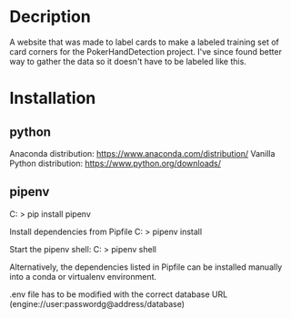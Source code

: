 # Decription
A website that was made to label cards to make a labeled training set of card corners for the
PokerHandDetection project. I've since found better way to gather the data so it doesn't have to be labeled
like this.

# Installation
## python

Anaconda distribution: https://www.anaconda.com/distribution/
Vanilla Python distribution: https://www.python.org/downloads/

## pipenv
C: > pip install pipenv

Install dependencies from Pipfile
C: > pipenv install

Start the pipenv shell:
C: > pipenv shell

Alternatively, the dependencies listed in Pipfile can be installed manually into a conda or virtualenv
environment.

.env file has to be modified with the correct database URL (engine://user:passwordg@address/database)
